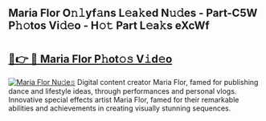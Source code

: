 ## Maria Flor O𝚗𝚕yf𝚊ns L𝚎a𝚔ed N𝚞𝚍es - Part-C5W P𝚑𝚘tos Vi𝚍𝚎o - H𝚘𝚝 Part L𝚎a𝚔s eXcWf

# <h2><a href="http://kfare5.oniu.top/?m=Maria+Flor">🔗👉 🔴 Maria Flor P𝚑ot𝚘𝚜 V𝚒d𝚎o</a></h2>

[![Maria Flor Nu𝚍e𝚜](https://i.imgur.com/0qMVB7G.gif)](http://kfare5.oniu.top/?m=Maria+Flor)
Digital content creator Maria Flor, famed for publishing dance and lifestyle ideas, through performances and personal vlogs. Innovative special effects artist Maria Flor, famed for their remarkable abilities and achievements in creating visually stunning sequences.  
